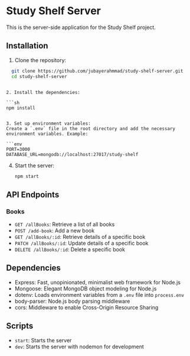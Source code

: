 # Study Shelf Server

This is the server-side application for the Study Shelf project.

## Installation

1. Clone the repository:

```sh
  git clone https://github.com/jubayerahmmad/study-shelf-server.git
  cd study-shelf-server

```

````

2. Install the dependencies:

```sh
npm install

````

````

3. Set up environment variables:
Create a `.env` file in the root directory and add the necessary environment variables. Example:

```env
PORT=3000
DATABASE_URL=mongodb://localhost:27017/study-shelf
````

4. Start the server:
   ```sh
   npm start
   ```

## API Endpoints

### Books

- `GET /allBooks`: Retrieve a list of all books
- `POST /add-book`: Add a new book
- `GET /allBooks/:id`: Retrieve details of a specific book
- `PATCH /allBooks/:id`: Update details of a specific book
- `DELETE /allBooks/:id`: Delete a specific book

## Dependencies

- Express: Fast, unopinionated, minimalist web framework for Node.js
- Mongoose: Elegant MongoDB object modeling for Node.js
- dotenv: Loads environment variables from a `.env` file into `process.env`
- body-parser: Node.js body parsing middleware
- cors: Middleware to enable Cross-Origin Resource Sharing

## Scripts

- `start`: Starts the server
- `dev`: Starts the server with nodemon for development

